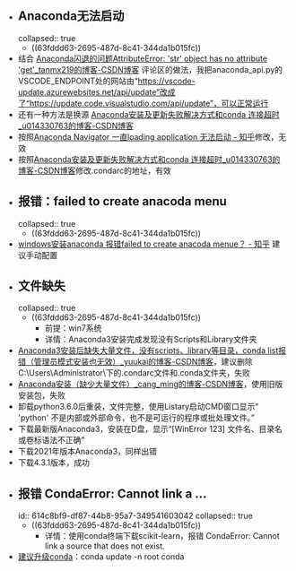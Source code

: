 - ## Anaconda无法启动
  collapsed:: true
	- ((63fddd63-2695-487d-8c41-344da1b015fc))
- 结合 [Anaconda闪退的问题AttributeError: 'str' object has no attribute 'get'_tanmx219的博客-CSDN博客](https://blog.csdn.net/tanmx219/article/details/88069375) 评论区的做法，我把anaconda_api.py的VSCODE_ENDPOINT处的网站由“https://vscode-update.azurewebsites.net/api/update”改成了“https://update.code.visualstudio.com/api/update”，可以正常运行
- 还有一种方法是换源 [Anaconda安装及更新失败解决方式和conda 连接超时_u014330763的博客-CSDN博客](https://blog.csdn.net/u014330763/article/details/79994593)
- 按照[Anaconda Navigator 一直loading application 无法启动 - 知乎](https://zhuanlan.zhihu.com/p/364935316)修改，无效
- 按照[Anaconda安装及更新失败解决方式和conda 连接超时_u014330763的博客-CSDN博客](https://blog.csdn.net/u014330763/article/details/79994593)修改.condarc的地址，有效
- ## 报错：failed to create anacoda menu
  collapsed:: true
	- ((63fddd63-2695-487d-8c41-344da1b015fc))
- [windows安装anaconda 报错failed to create anacoda menue？ - 知乎](https://www.zhihu.com/question/42263480) 建议手动配置
- ## 文件缺失
  collapsed:: true
	- ((63fddd63-2695-487d-8c41-344da1b015fc))
		- 前提：win7系统
		- 详情：Anaconda3安装完成发现没有Scripts和Library文件夹
- [Anaconda3安装后缺失大量文件，没有scripts、library等目录，conda list报错（管理员模式安装也无效）_yuukai的博客-CSDN博客](https://blog.csdn.net/yuukai/article/details/119890159)，建议删除C:\Users\Administrator\下的.condarc文件和.conda文件夹，失败
- [Anaconda安装（缺少大量文件）_cang_ming的博客-CSDN博客](https://blog.csdn.net/cang_ming/article/details/106065730)，使用旧版安装包，失败
- 卸载python3.6.0后重装，文件完整，使用Listary启动CMD窗口显示“ 'python' 不是内部或外部命令，也不是可运行的程序或批处理文件。”
- 下载最新版Anaconda3，安装在D盘，显示“[WinError 123] 文件名、目录名或卷标语法不正确”
- 下载2021年版本Anaconda3，同样出错
- 下载4.3.1版本，成功
- ## 报错 CondaError: Cannot link a ...
  id:: 614c8bf9-df87-44b8-95a7-349541603042
  collapsed:: true
	- ((63fddd63-2695-487d-8c41-344da1b015fc))
		- 详情：使用conda终端下载scikit-learn，报错 CondaError: Cannot link a source that does not exist.
- [建议升级conda](https://stackoverflow.com/questions/54024671/error-while-installing-tensorflow-in-conda-environment-condaerror-cannot-link)：conda update -n root conda